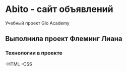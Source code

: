 # Abito - сайт объявлений
Учебный проект Glo Academy

## Выполнила проект Флеминг Лиана

### Технологии в проекте
-HTML
-CSS

